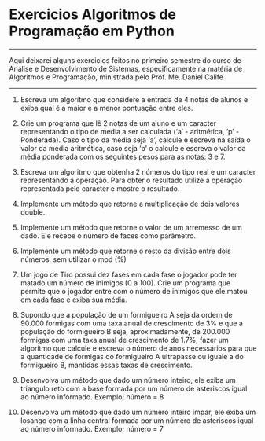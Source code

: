 # Exercicios Algoritmos de Programação em Python

---

Aqui deixarei alguns exercicios feitos no primeiro semestre do curso de Análise e Desenvolvimento de Sistemas, especificamente na matéria de Algoritmos e Programação, ministrada pelo Prof. Me. Daniel Calife

---

1)  Escreva um algorítmo que considere a entrada de 4 notas de alunos e exiba qual é a maior e
a menor pontuação entre eles.

2)  Crie um programa que lê 2 notas de um aluno e um caracter representando o tipo de média a
ser calculada (‘a’ - aritmética, ‘p’ - Ponderada). Caso o tipo da média seja ‘a’, calcule e escreva
na saída o valor da média aritmética, caso seja ‘p’ o calcule e escreva o valor da média ponderada
com os seguintes pesos para as notas: 3 e 7.

3)  Escreva um algoritmo que obtenha 2 números do tipo real e um caracter representando a
operação. Para obter o resultado utilize a operação representada pelo caracter e mostre o
resultado.

4) Implemente um método que retorne a multiplicação de dois valores double.
 
5) Implemente um método que retorne o valor de um arremesso de um dado. Ele recebe o número
de faces como parâmetro.

6) Implemente um método que retorne o resto da divisão entre dois números, sem utilizar o mod (%)

7) Um jogo de Tiro possui dez fases em cada fase o jogador pode ter matado um número de
inimigos (0 a 100). Crie um programa que permite que o jogador entre com o número de inimigos
que ele matou em cada fase e exiba sua média.

8) Supondo que a população de um formigueiro A seja da ordem de 90.000 formigas com uma
taxa anual de crescimento de 3% e que a população do formigueiro B seja, aproximadamente,
de 200.000 formigas com uma taxa anual de crescimento de 1.7%, fazer um algoritmo que
calcule e escreva o número de anos necessários para que a quantidade de formigas do
formigueiro A ultrapasse ou iguale a do formigueiro B, mantidas essas taxas de crescimento.

9) Desenvolva um método que dado um número inteiro, ele exiba um triangulo reto com a base
formada por um número de asteriscos igual ao número informado. Exemplo; número = 8

10) Desenvolva um método que dado um número inteiro ímpar, ele exiba um losango com a linha
central formada por um número de asteriscos igual ao número informado. Exemplo; número = 7
